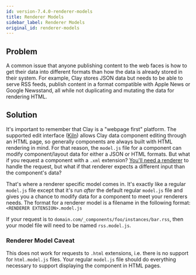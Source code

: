 ```yaml
---
id: version-7.4.0-renderer-models
title: Renderer Models
sidebar_label: Renderer Models
original_id: renderer-models
---
```


## Problem

A common issue that anyone publishing content to the web faces is how to get their data into different formats than how the data is already stored in their system. For example, Clay stores JSON data but needs to be able to serve RSS feeds, publish content in a format compatible with Apple News or Google Newsstand, all while not duplicating and mutating the data for rendering HTML. 

## Solution

It's important to remember that Clay is a "webpage first" platform. The supported edit interface \([Kiln](https://claycms.gitbook.io/kiln)\) allows Clay data component editing through an HTML page, so generally components are always built with HTML rendering in mind. For that reason, the `model.js` file for a component can modify component/layout data for either a JSON or HTML formats. But what if you request a component with a `.xml` extension? [You'll need a renderer](https://claycms.gitbook.io/amphora/~/drafts/-LJUeZikGqO4SPbtu-9G/primary/basics/renderers) to handle the request, but what if that renderer expects a different input than the component's data?

That's where a renderer specific model comes in. It's exactly like a regular `model.js` file except that it's run _after_ the default regular `model.js` file and gives you a chance to modify data for a component to meet your renderers needs. The format for a renderer model is a filename in the following format:`<RENDERER EXTENSION>.model.js`

If your request is to `domain.com/_components/foo/instances/bar.rss`, then your model file will need to be named `rss.model.js`.

### Renderer Model Caveat

This does not work for requests to `.html` extensions, i.e. there is no support for `html.model.js` files. Your regular `model.js` file should do everything necessary to support displaying the component in HTML pages.
